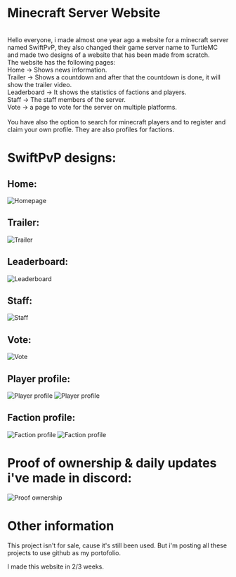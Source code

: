 # Minecraft Server Website
<br>
Hello everyone, i made almost one year ago a website for a minecraft server named SwiftPvP, they also changed their game server name 
to TurtleMC and made two designs of a website that has been made from scratch.
<br>
The website has the following pages:<br>
Home -> Shows news information.<br>
Trailer -> Shows a countdown and after that the countdown is done, it will show the trailer video.<br>
Leaderboard -> It shows the statistics of factions and players.<br>
Staff -> The staff members of the server.<br>
Vote -> a page to vote for the server on multiple platforms.<br>
<br>
You have also the option to search for minecraft players and to register and claim your own profile.
They are also profiles for factions.<br>

# SwiftPvP designs:
## Home:
![Homepage](https://i.gyazo.com/0bd2eba1b3978b30594d0bd31b2e7300.png)

## Trailer:
![Trailer](https://i.gyazo.com/fbbe06f1723d0a85fd1a6ee35a452965.jpg)

## Leaderboard:
![Leaderboard](https://i.gyazo.com/4771c9a978c825a0994c8f91c3ff88f7.png)

## Staff:
![Staff](https://i.gyazo.com/8daba0ab2f791b0eec847322c02b2118.png)

## Vote:
![Vote](https://i.gyazo.com/thumb/1200/34f915fd64a1c84033e1377d50639304-png.jpg)

## Player profile:
![Player profile](https://i.gyazo.com/thumb/1200/694aafcfbff657e61721d55782b3f2a8-png.jpg)
![Player profile](https://i.gyazo.com/thumb/1200/b22ffc344b6af56b14a63c3f0012e2fe-png.jpg)

## Faction profile:
![Faction profile](https://i.gyazo.com/thumb/1200/fa3c17f49d9d054ad9f616e4f4a8e99a-png.jpg)
![Faction profile](https://i.gyazo.com/thumb/1200/7119dee7d0a09516c27a62d360fd8a70-png.jpg)

# Proof of ownership & daily updates i've made in discord: 
![Proof ownership](https://i.gyazo.com/afb9b92da733d2a3cb838a0febd95d1e.png)

# Other information
This project isn't for sale, cause it's still been used. But i'm posting all these projects to use github as my portofolio. 

I made this website in 2/3 weeks.
